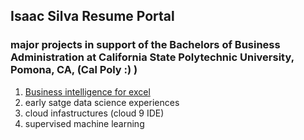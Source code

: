 ## Isaac Silva Resume Portal
### major projects in support of the Bachelors of Business Administration at California State Polytechnic University, Pomona, CA, (Cal Poly :) )
1. [Business intelligence for excel](https://github.com/isilva21/formalme/blob/main/Isaac's%20Copy%20of%20Project%205_6%2C%20warmup%203100%20ulta%20quartiles.ipynb%20-%20Colaboratory.pdf)
3. early satge data science experiences
4. cloud infastructures (cloud 9 IDE) 
5. supervised machine learning
